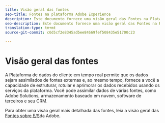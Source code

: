 ```yaml
---
title: Visão geral das fontes
seo-title: Fontes na plataforma Adobe Experience
description: Este documento fornece uma visão geral das Fontes na Plataforma de Dados de Clientes em Tempo Real
seo-description: Este documento fornece uma visão geral das Fontes na Plataforma de Dados de Clientes em Tempo Real
translation-type: tm+mt
source-git-commit: c0d5cf2e8345ad5ee84669fef508435e51700c23

---
```



# Visão geral das fontes

A Plataforma de dados do cliente em tempo real permite que os dados sejam assimilados de fontes externas e, ao mesmo tempo, fornece a você a capacidade de estruturar, rotular e aprimorar os dados recebidos usando os serviços da plataforma. Você pode assimilar dados de várias fontes, como Adobe Solutions, armazenamento baseado em nuvem, software de terceiros e seu CRM.

Para obter uma visão geral mais detalhada das fontes, leia a visão geral das [Fontes sobre E/S](https://www.adobe.io/apis/experienceplatform/home/data-ingestion/data-ingestion-services.html#!api-specification/markdown/narrative/technical_overview/acp_connectors_overview/acp-connectors-overview.md)da Adobe.
